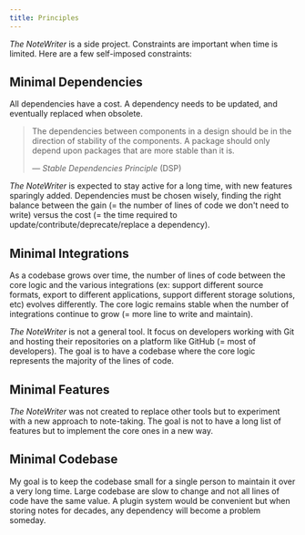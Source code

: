 ```yaml
---
title: Principles
---
```


_The NoteWriter_ is a side project. Constraints are important when time is limited. Here are a few self-imposed constraints:

## Minimal Dependencies

All dependencies have a cost. A dependency needs to be updated, and eventually replaced when obsolete.

> The dependencies between components in a design should be in the direction of stability of the components. A package should only depend upon packages that are more stable than it is.
>
> — _Stable Dependencies Principle_ (DSP)

_The NoteWriter_ is expected to stay active for a long time, with new features sparingly added. Dependencies must be chosen wisely, finding the right balance between the gain (= the number of lines of code we don't need to write) versus the cost (= the time required to update/contribute/deprecate/replace a dependency).

## Minimal Integrations

As a codebase grows over time, the number of lines of code between the core logic and the various integrations (ex: support different source formats, export to different applications, support different storage solutions, etc) evolves differently. The core logic remains stable when the number of integrations continue to grow (= more line to write and maintain).

_The NoteWriter_ is not a general tool. It focus on developers working with Git and hosting their repositories on a platform like GitHub (= most of developers). The goal is to have a codebase where the core logic represents the majority of the lines of code.

## Minimal Features

_The NoteWriter_ was not created to replace other tools but to experiment with a new approach to note-taking. The goal is not to have a long list of features but to implement the core ones in a new way.

## Minimal Codebase

My goal is to keep the codebase small for a single person to maintain it over a very long time. Large codebase are slow to change and not all lines of code have the same value. A plugin system would be convenient but when storing notes for decades, any dependency will become a problem someday.
